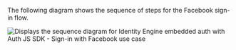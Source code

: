 The following diagram shows the sequence of steps for the Facebook sign-in flow.

<div class="common-image-format">

![Displays the sequence diagram for Identity Engine embedded auth with Auth JS SDK - Sign-in with Facebook use case](/img/oie-embedded-sdk/oie-embedded-sdk-use-case-social-sign-in-nodejs.png)

</div>
